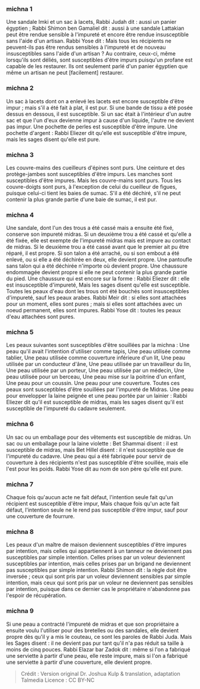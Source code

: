 
### michna 1
Une sandale Imki et un sac à lacets, Rabbi Judah dit : aussi un panier égyptien ; Rabbi Shimon ben Gamaliel dit : aussi à une sandale Lattakian peut être rendue sensible à l'impureté et encore être rendue insusceptible sans l'aide d'un artisan. Rabbi Yose dit : Mais tous les récipients ne peuvent-ils pas être rendus sensibles à l'impureté et de nouveau insusceptibles sans l'aide d'un artisan ? Au contraire, ceux-ci, même lorsqu'ils sont déliés, sont susceptibles d'être impurs puisqu'un profane est capable de les restaurer. Ils ont seulement parlé d'un panier égyptien que même un artisan ne peut [facilement] restaurer.

### michna 2
Un sac à lacets dont on a enlevé les lacets est encore susceptible d'être impur ; mais s'il a été fait à plat, il est pur. Si une bande de tissu a été posée dessus en dessous, il est susceptible. Si un sac était à l'intérieur d'un autre sac et que l'un d'eux devienne impur à cause d'un liquide, l'autre ne devient pas impur. Une pochette de perles est susceptible d'être impure. Une pochette d'argent : Rabbi Eliezer dit qu'elle est susceptible d'être impure, mais les sages disent qu'elle est pure.

### michna 3
Les couvre-mains des cueilleurs d'épines sont purs. Une ceinture et des protège-jambes sont susceptibles d'être impurs. Les manches sont susceptibles d'être impures. Mais les couvre-mains sont purs. Tous les couvre-doigts sont purs, à l'exception de celui du cueilleur de figues, puisque celui-ci tient les baies de sumac. S'il a été déchiré, s'il ne peut contenir la plus grande partie d'une baie de sumac, il est pur.

### michna 4
Une sandale, dont l'un des trous a été cassé mais a ensuite été fixé, conserve son impureté midras. Si un deuxième trou a été cassé et qu'elle a été fixée, elle est exempte de l'impureté midras mais est impure au contact de midras. Si le deuxième trou a été cassé avant que le premier ait pu être réparé, il est propre. Si son talon a été arraché, ou si son embout a été enlevé, ou si elle a été déchirée en deux, elle devient propre. Une pantoufle sans talon qui a été déchirée n'importe où devient propre. Une chaussure endommagée devient propre si elle ne peut contenir la plus grande partie du pied. Une chaussure qui est encore sur la forme : Rabbi Eliezer dit : elle est insusceptible d'impureté, Mais les sages disent qu'elle est susceptible. Toutes les peaux d'eau dont les trous ont été bouchés sont insusceptibles d'impureté, sauf les peaux arabes. Rabbi Meir dit : si elles sont attachées pour un moment, elles sont pures ; mais si elles sont attachées avec un noeud permanent, elles sont impures. Rabbi Yose dit : toutes les peaux d'eau attachées sont pures.

### michna 5
Les peaux suivantes sont susceptibles d'être souillées par la michna : Une peau qu'il avait l'intention d'utiliser comme tapis, Une peau utilisée comme tablier, Une peau utilisée comme couverture inférieure d'un lit, Une peau utilisée par un conducteur d'âne, Une peau utilisée par un travailleur du lin, Une peau utilisée par un porteur, Une peau utilisée par un médecin, Une peau utilisée pour un berceau, Une peau mise sur la poitrine d'un enfant, Une peau pour un coussin. Une peau pour une couverture. Toutes ces peaux sont susceptibles d'être souillées par l'impureté de Midras. Une peau pour envelopper la laine peignée et une peau portée par un lainier : Rabbi Eliezer dit qu'il est susceptible de midras, mais les sages disent qu'il est susceptible de l'impureté du cadavre seulement.

### michna 6
Un sac ou un emballage pour des vêtements est susceptible de midras. Un sac ou un emballage pour la laine violette : Bet Shammai disent : il est susceptible de midras, mais Bet Hillel disent : il n'est susceptible que de l'impureté du cadavre. Une peau qui a été fabriquée pour servir de couverture à des récipients n'est pas susceptible d'être souillée, mais elle l'est pour les poids. Rabbi Yose dit au nom de son père qu'elle est pure.

### michna 7
Chaque fois qu'aucun acte ne fait défaut, l'intention seule fait qu'un récipient est susceptible d'être impur, Mais chaque fois qu'un acte fait défaut, l'intention seule ne le rend pas susceptible d'être impur, sauf pour une couverture de fourrure.

### michna 8
Les peaux d'un maître de maison deviennent susceptibles d'être impures par intention, mais celles qui appartiennent à un tanneur ne deviennent pas susceptibles par simple intention. Celles prises par un voleur deviennent susceptibles par intention, mais celles prises par un brigand ne deviennent pas susceptibles par simple intention. Rabbi Shimon dit : la règle doit être inversée ; ceux qui sont pris par un voleur deviennent sensibles par simple intention, mais ceux qui sont pris par un voleur ne deviennent pas sensibles par intention, puisque dans ce dernier cas le propriétaire n'abandonne pas l'espoir de récupération.

### michna 9
Si une peau a contracté l'impureté de midras et que son propriétaire a ensuite voulu l'utiliser pour des bretelles ou des sandales, elle devient propre dès qu'il y a mis le couteau, ce sont les paroles de Rabbi Juda. Mais les Sages disent : il ne devient pas pur tant qu'il n'a pas réduit sa taille à moins de cinq pouces. Rabbi Elazar bar Zadok dit : même si l'on a fabriqué une serviette à partir d'une peau, elle reste impure, mais si l'on a fabriqué une serviette à partir d'une couverture, elle devient propre.

>Crédit : Version original Dr. Joshua Kulp & translation, adaptation Talmedia
>Licence : CC BY-NC